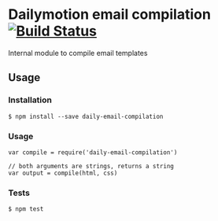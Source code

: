 # Dailymotion email compilation [![Build Status](https://travis-ci.org/dailymotion/daily-email-compilation.png?branch=master)](https://travis-ci.org/dailymotion/daily-email-compilation)

Internal module to compile email templates

## Usage

### Installation

    $ npm install --save daily-email-compilation

### Usage

    var compile = require('daily-email-compilation')

    // both arguments are strings, returns a string
    var output = compile(html, css)

### Tests

    $ npm test
